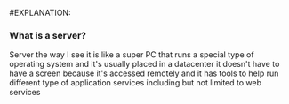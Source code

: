 #EXPLANATION:
### What is a server?
Server the way I see it is like a super PC that runs a special type of operating system and it's usually placed in a datacenter
it doesn't have to have a screen because it's accessed remotely and it has tools to help run different type of application services
including but not limited to web services
